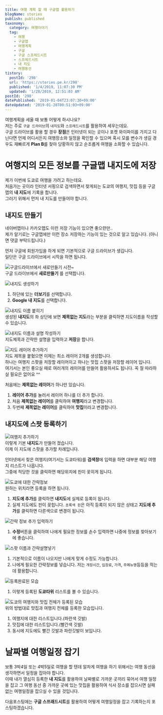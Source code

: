 ```yaml
---
title: 여행 계획 할 때 구글맵 활용하기
blogName: stories
publish: published
taxonomy:
  category: 여행이야기
  tag:
    - 여행
    - 구글맵
    - 여행계획
    - 구글
    - 구글 스프레드시트
    - 스프레드시트
    - 내 지도
    - 여행동선
tistory:
  postId: '298'
  url: 'https://stories.pe.kr/298'
  published: '1/4/2019, 11:07:30 PM'
  updated: '1/28/2019, 12:51:03 AM'
postId: '298'
datePublished: '2019-01-04T23:07:30+09:00'
dateUpdated: '2019-01-28T00:51:03+09:00'
---
```






여행계획을 세울 때 보통 어떻게 하시나요?  
저는 주로 `구글 드라이브`의  `내지도`와 `스프레드시트`를 활용하여 세우는데요.  
구글 드라이브를 활용 할 경우 **장점**은 인터넷이 되는 곳이나 포켓 와이파이를 가지고 다닌다면 언제 어디서든지 여행장소와 일정을 확인할 수 있으며 혹시 모를 변수가 생길 경우도 재빠르게 **Plan B**를 찾아 당황하지 않고 순조롭게 여행을 소화할 수 있습니다.   


# 여행지의 모든 정보를 구글맵 내지도에 저장  
제가 이번에 도쿄로 여행을 가려고 하는데요.  
처음가는 곳이라 인터넷 서핑으로 검색하면서 찾게되는 도쿄의 여행지, 맛집 등을 구글맵의 **내 지도**에 기록을 합니다.  
그러기 위해서 먼저 내 지도를 만들어야 합니다.  

## 내지도 만들기  
네이버맵이나 카카오맵도 이런 저장 기능이 있으면 좋으련만..  
제가 알기로는 구글맵에만 이런 장소 저장하는 기능이 있는 것으로 알고 있습니다. (아니면 댓글 부탁드립니다.)  

먼저 구글에 회원가입을 하게 되면 기본적으로 구글 드라이브가 생깁니다.  
일단은 구글 드라이브에서 시작을 하면 됩니다.  

![구글드라이브에서 새로만들기 시전~](images/2019-01-04-22-25-33.png)  
구글 드라이브에서 **새로만들기** 를 선택합니다.  

![내지도 생성하기](images/2019-01-04-22-27-11.png)  
1. 하단에 있는 **더보기**를 선택합니다.  
1. **Google 내 지도**를 선택합니다.   

![내지도 이름 붙히기](images/2019-01-04-22-28-56.png)  
생성된 **내지도**의 좌 상단에 보면 **제목없는 지도**라는 부분을 클릭하면 지도이름을 작성할 수 있습니다.  

![내지도 이름과 설명 작성하기](images/2019-01-04-22-30-11.png)   
지도제목과 간략한 설명을 입력하고 **저장**을 합니다. 


![지도 레이어 추가하기](images/2019-01-04-22-31-35.png)  
지도 제목을 붙혔으면 이제는 최소 레이어 2개를 생성합니다.  
하나는 여행지 스팟을 저장할 레이어이고 하나는 맛집 스팟을 저장할 레이어 입니다.  
여기서는 본인 좋으실 때로 여러개의 레이어를 만들어 활용하셔도 됩니다. 꼭 절 따라하실 필요은 없어요 ^^  

처음에는 **제목없는 레이어**가 하나만 있습니다. 

1. **레이어 추가**를 눌러서 레이어 하나를 더 추가 합니다. 
1. 처음 **제목없는 레이어**를 클릭하여 **여행지**라고 변경합니다.
1. 두번쨰 **제목없는 레이어**를 클릭하여 **맛집**이라고 변경합니다.  


## 내지도에 스팟 등록하기  

![여행지 추가하기](images/2019-01-04-22-36-41.png)  
이렇게 기본 **내지도**가 만들어 졌습니다.  
이제 이 지도에 스팟을 추가할 차례입니다.  

인터넷에서 찾은 여행지(여기서는 도쿄타워)를 **검색창**에 입력을 하면 대부분 해당 여행지 리스트가 나옵니다.  
그중에 적당한 것을 클릭하면 해당위치에 핀이 꽂히게 됩니다.   


![도쿄에 대한 간략정보](images/2019-01-04-22-39-37.png)  
원하는 위치라면 등록을 하면 됩니다.

1. **지도에 추가**를 클릭하면 **내지도**에 실제로 등록이 됩니다.  
1. 실제 지도에도 핀이 꽂힙니다. `초록색 핀`은 아직 등록이 되지 않은 상태고 **지도에 추가**를 클릭하면 다른색으로 변경이 됩니다. 

![간략 정보 추가 입력하기](images/2019-01-04-22-42-02.png)  
1. **수정**버튼을 클릭하여 나에게 필요한 정보를 손수 입력하면 나중에 정보를 찾아보기에 좋습니다.  

![스팟 이름과 간략설명넣기](images/2019-01-04-22-42-59.png)  
1. 기본적으로 이름이 나오지만 나에게 맞게 수정도 가능합니다.  
1. 나에게 필요한 간략정보를 넣습니다. 저는 `개장시간`, `입장료`, `가격`, `주메뉴명`등등을 적는데 활용합니다.  


![등록완료된 모습](images/2019-01-04-22-44-53.png)  
1. 이렇게 등록된 **도쿄타위** 리스트를 볼 수 있습니다. 


![도쿄의 여행지와 맛집 전체가 등록된 모습](images/2019-01-04-22-45-51.png)  
위의 방법대로 맛집과 여행지 전체를 등록한 모습입니다. 

1. 여행지에 대한 리스트입니다.(파란색 깃발) 
1. 맛집에 대한 리스트입니다.(빨간색 깃발)
1. 동시에 지도에도 빨간 깃발과 파란깃발이 보입니다. 


# 날짜별 여행일정 잡기  

보통 3박4일 또는 4박5일로 여행을 할 텐데 알차게 여행을 하기 위해서는 여행 동선을 생각하면서 일정을 잡아야 합니다.   
이때 내가 열심히 등록한 **내 지도**를 활용하여 날짜별로 가까운 곳끼리 묶어서 여행 일정을 잡고 그 여행 동선 중 가까운 곳에 있는 맛집을 활용하여 식사 장소를 잡으시면 실패없는 여행일정을 잡으실 수 있을 것입니다.  

다음포스팅에는 **구글 스프래드시트**를 활용하여 어떻게 여행일정을 잡고 기록하는지 포스팅하겠습니다.  


